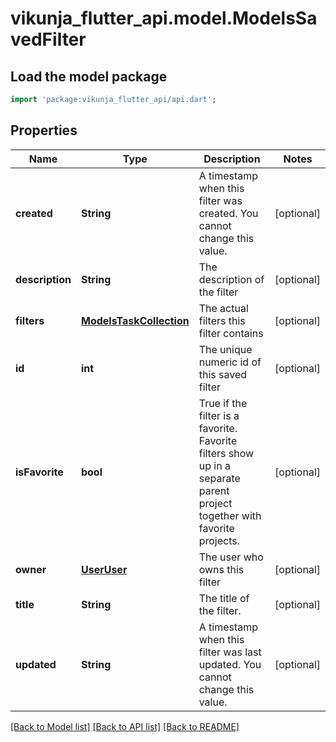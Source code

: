 # vikunja_flutter_api.model.ModelsSavedFilter

## Load the model package
```dart
import 'package:vikunja_flutter_api/api.dart';
```

## Properties
Name | Type | Description | Notes
------------ | ------------- | ------------- | -------------
**created** | **String** | A timestamp when this filter was created. You cannot change this value. | [optional] 
**description** | **String** | The description of the filter | [optional] 
**filters** | [**ModelsTaskCollection**](ModelsTaskCollection.md) | The actual filters this filter contains | [optional] 
**id** | **int** | The unique numeric id of this saved filter | [optional] 
**isFavorite** | **bool** | True if the filter is a favorite. Favorite filters show up in a separate parent project together with favorite projects. | [optional] 
**owner** | [**UserUser**](UserUser.md) | The user who owns this filter | [optional] 
**title** | **String** | The title of the filter. | [optional] 
**updated** | **String** | A timestamp when this filter was last updated. You cannot change this value. | [optional] 

[[Back to Model list]](../README.md#documentation-for-models) [[Back to API list]](../README.md#documentation-for-api-endpoints) [[Back to README]](../README.md)


